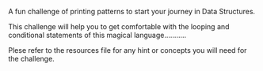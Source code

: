 A fun challenge of printing patterns to start your journey in Data Structures.


This challenge will help you to get comfortable with the looping and conditional statements of this magical language...........

Plese refer to the resources file for any hint or concepts you will need for the challenge.
